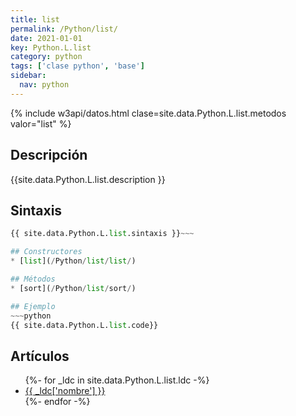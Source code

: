 ```yaml
---
title: list
permalink: /Python/list/
date: 2021-01-01
key: Python.L.list
category: python
tags: ['clase python', 'base']
sidebar: 
  nav: python
---
```


{% include w3api/datos.html clase=site.data.Python.L.list.metodos valor="list" %}

## Descripción
{{site.data.Python.L.list.description }}

## Sintaxis
~~~python
{{ site.data.Python.L.list.sintaxis }}~~~

## Constructores
* [list](/Python/list/list/)

## Métodos
* [sort](/Python/list/sort/)

## Ejemplo
~~~python
{{ site.data.Python.L.list.code}}
~~~

## Artículos
<ul>
{%- for _ldc in site.data.Python.L.list.ldc -%}
   <li>
       <a href="{{_ldc['url'] }}">{{ _ldc['nombre'] }}</a>
   </li>
{%- endfor -%}
</ul>
